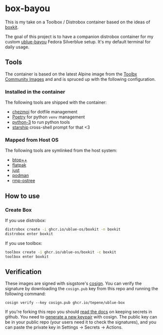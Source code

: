 # box-bayou

This is my take on a Toolbox / Distrobox container based on the ideas of [boxkit](https://github.com/ublue-os/boxkit).

The goal of this project is to have a companion distrobox container for
my custom [ublue-bayou](https://github.com/tepene/ublue-bayou) Fedora Silverblue
setup. It's my default terminal for daily usage.

## Tools

The container is based on the latest Alpine image from the [Toolbx Community Images](https://github.com/toolbx-images/images)
and and is spruced up with the following configuration.

### Installed in the container

The following tools are shipped with the container:

- [chezmoi](https://www.chezmoi.io/) for dotfile management
- [Poetry](https://python-poetry.org/) for python `venv` management
- [python-3](https://www.python.org/) to run python tools
- [starship](https://starship.rs/) cross-shell prompt for that <3

### Mapped from Host OS

The following tools are symlinked from the host system:

- [btop++](https://github.com/aristocratos/btop)
- [flatpak](https://www.flatpak.org/)
- [just](https://github.com/casey/just)
- [podman](https://podman.io/)
- [rmp-ostree](https://rpm-ostree.readthedocs.io/en/stable/)

## How to use

### Create Box

If you use distrobox:

```sh
distrobox create -i ghcr.io/ublue-os/boxkit -n boxkit
distrobox enter boxkit
```

If you use toolbox:

```sh
toolbox create -i ghcr.io/ublue-os/boxkit -c boxkit
toolbox enter boxkit
```

## Verification

These images are signed with sisgstore's [cosign](https://docs.sigstore.dev/cosign/overview/).
You can verify the signature by downloading the `cosign.pub` key from this repo
and running the following command:

`cosign verify --key cosign.pub ghcr.io/tepene/ublue-box`

If you're forking this repo you should [read the docs](https://docs.github.com/en/actions/security-guides/encrypted-secrets)
on keeping secrets in github. You need to [generate a new keypair](https://docs.sigstore.dev/cosign/overview/)
with cosign. The public key can be in your public repo (your users need it to check
the signatures), and you can paste the private key in Settings -> Secrets -> Actions.
